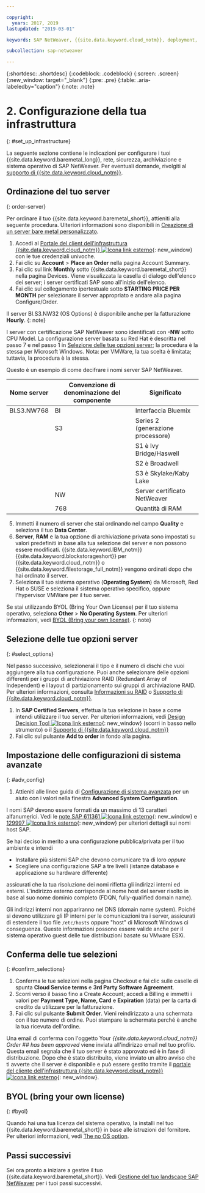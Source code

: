 ```yaml
---

copyright:
  years: 2017, 2019
lastupdated: "2019-03-01"

keywords: SAP NetWeaver, {{site.data.keyword.cloud_notm}}, deployment, BYOL, database

subcollection: sap-netweaver

---
```


{:shortdesc: .shortdesc}
{:codeblock: .codeblock}
{:screen: .screen}
{:new_window: target="_blank"}
{:pre: .pre}
{:table: .aria-labeledby="caption"}
{:note: .note}

# 2. Configurazione della tua infrastruttura
{: #set_up_infrastructure}

La seguente sezione contiene le indicazioni per configurare i tuoi {{site.data.keyword.baremetal_long}}, rete, sicurezza, archiviazione e sistema operativo di SAP NetWeaver. Per eventuali domande, rivolgiti al [supporto di {{site.data.keyword.cloud_notm}}](/docs/get-support?topic=get-support-getting-customer-support#getting-customer-support).

## Ordinazione del tuo server
{: order-server}

Per ordinare il tuo {{site.data.keyword.baremetal_short}}, attieniti alla seguente procedura. Ulteriori informazioni sono disponibili in [Creazione di un server bare metal personalizzato](/docs/bare-metal?topic=bare-metal-ordering-baremetal-server#ordering-baremetal-server).

1. Accedi al [Portale del client dell'infrastruttura {{site.data.keyword.cloud_notm}} ![Icona link esterno](../../icons/launch-glyph.svg "Icona link esterno")](https://control.softlayer.com){: new_window} con le tue credenziali univoche. 
2. Fai clic su **Account** > **Place an Order** nella pagina Account Summary.
3. Fai clic sul link **Monthly** sotto {{site.data.keyword.baremetal_short}} nella pagina Devices. Viene visualizzata la casella di dialogo dell'elenco dei server; i server certificati SAP sono all'inizio dell'elenco. 
4. Fai clic sul collegamento ipertestuale sotto **STARTING PRICE PER MONTH** per selezionare il server appropriato e andare alla pagina Configure/Order.

Il server BI.S3.NW32 (OS Options) è disponibile anche per la fatturazione **Hourly**.
{: note}

   I server con certificazione SAP NetWeaver sono identificati con **-NW** sotto CPU Model. La configurazione server basata su Red Hat è descritta nel passo 7 e nel passo 1 in [Selezione delle tue opzioni server](#select_options); la procedura è la stessa per Microsoft Windows. Nota: per VMWare, la tua scelta è limitata; tuttavia, la procedura è la stessa.

   Questo è un esempio di come decifrare i nomi server SAP NetWeaver. 

| Nome server |Convenzione di denominazione del componente | Significato|
| --- | --- | --- |
| BI.S3.NW768 | BI | Interfaccia Bluemix |
| | S3 | Series 2 (generazione processore) |
| | | S1 è Ivy Bridge/Haswell |
| | | S2 è Broadwell |
| | | S3 è Skylake/Kaby Lake |
| | NW |Server certificato NetWeaver |
| | 768 |Quantità di RAM|

5. Immetti il numero di server che stai ordinando nel campo **Quality** e seleziona il tuo **Data Center**.
6. **Server**, **RAM** e la tua opzione di archiviazione privata sono impostati su valori predefiniti in base alla tua selezione del server e non possono essere modificati. {{site.data.keyword.IBM_notm}} {{site.data.keyword.blockstorageshort}} per {{site.data.keyword.cloud_notm}} o {{site.data.keyword.filestorage_full_notm}} vengono ordinati dopo che hai ordinato il server. 
7. Seleziona il tuo sistema operativo (**Operating System**) da Microsoft, Red Hat o SUSE e seleziona il sistema operativo specifico, oppure l'hypervisor VMWare per il tuo server.

Se stai utilizzando BYOL (Bring Your Own License) per il tuo sistema operativo, seleziona **Other** > **No Operating System**. Per ulteriori informazioni, vedi [BYOL (Bring your own license)](#byol).
{: note}

## Selezione delle tue opzioni server
{: #select_options}

Nel passo successivo, selezionerai il tipo e il numero di dischi che vuoi aggiungere alla tua configurazione. Puoi anche selezionare delle opzioni differenti per i gruppi di archiviazione RAID (Redundant Array of Independent) e i layout di partizionamento sui gruppi di archiviazione RAID. Per ulteriori informazioni, consulta [Informazioni su RAID](/docs/bare-metal?topic=bare-metal-about-raid#about-raid) o [Supporto di {{site.data.keyword.cloud_notm}}](/docs/get-support?topic=get-support-getting-customer-support#getting-customer-support). 

1. In **SAP Certified Servers**, effettua la tua selezione in base a come intendi utilizzare il tuo server. Per ulteriori informazioni, vedi [Design Decision Tool ![Icona link esterno](../../icons/launch-glyph.svg "Icona link esterno")](https://github.com/ibm-cloud-architecture/infrastructure-design-decision-tool){: new_window} (scorri in basso nello strumento) o il [Supporto di {{site.data.keyword.cloud_notm}}](/docs/get-support?topic=get-support-getting-customer-support#getting-customer-support) 
2. Fai clic sul pulsante **Add to order** in fondo alla pagina.

## Impostazione delle configurazioni di sistema avanzate
{: #adv_config}

1. Attieniti alle linee guida di [Configurazione di sistema avanzata](/docs/bare-metal?topic=bare-metal-ordering-baremetal-server#ordering-baremetal-server) per un aiuto con i valori nella finestra **Advanced System Configuration**.

I nomi SAP devono essere formati da un massimo di 13 caratteri alfanumerici. Vedi le [note SAP 611361 ![Icona link esterno](../../icons/launch-glyph.svg "Icona link esterno")](https://launchpad.support.sap.com/#/611361){: new_window} e [129997 ![Icona link esterno](../../icons/launch-glyph.svg "Icona link esterno")](https://launchpad.support.sap.com/#/129997){: new_window} per ulteriori dettagli sui nomi host SAP. 

Se hai deciso in merito a una configurazione pubblica/privata per il tuo ambiente e intendi
  * Installare più sistemi SAP che devono comunicare tra di loro *oppure*
  * Scegliere una configurazione SAP a tre livelli (istanze database e applicazione su hardware differente)

assicurati che la tua risoluzione dei nomi rifletta gli indirizzi interni ed esterni. L'indirizzo esterno corrisponde al nome host del server risolto in base al suo nome dominio completo (FDQN, fully-qualified domain name).

Gli indirizzi interni non appariranno nel DNS (domain name system). Poiché si devono utilizzare gli IP interni per le comunicazioni tra i server, assicurati di estendere il tuo file `/etc/hosts` oppure "host" di Microsoft Windows ci conseguenza. Queste informazioni possono essere valide anche per il sistema operativo guest delle tue distribuzioni basate su VMware ESXi.

## Conferma delle tue selezioni
{: #confirm_selections}

1. Conferma le tue selezioni nella pagina Checkout e fai clic sulle caselle di spunta **Cloud Service terms** e **3rd Party Software Agreement**.
2. Scorri verso il basso fino a Create Account; accedi a Billing e immetti i valori per **Payment Type, Name, Card** e **Expiration** (data) per la carta di credito da utilizzare per la fatturazione.
3. Fai clic sul pulsante **Submit Order**. Vieni reindirizzato a una schermata con il tuo numero di ordine. Puoi stampare la schermata perché è anche la tua ricevuta dell'ordine.

Una email di conferma con l'oggetto Your _{{site.data.keyword.cloud_notm}} Order ## has been approved_ viene inviata all'indirizzo email nel tuo profilo. Questa email segnala che il tuo server è stato approvato ed è in fase di distribuzione. Dopo che è stato distribuito, viene inviato un altro avviso che ti avverte che il server è disponibile e può essere gestito tramite il [portale del cliente dell'infrastruttura {{site.data.keyword.cloud_notm}} ![Icona link esterno](../../icons/launch-glyph.svg "Icona link esterno")](https://control.softlayer.com){: new_window}. 

## BYOL (bring your own license)
{: #byol}

Quando hai una tua licenza del sistema operativo, la installi nel tuo {{site.data.keyword.baremetal_short}} in base alle istruzioni del fornitore. Per ulteriori informazioni, vedi [The no OS option](/docs/bare-metal?topic=bare-metal-how-to-install-an-operating-system-on-a-no-os-server-#bm-no-os).

## Passi successivi

Sei ora pronto a iniziare a gestire il tuo {{site.data.keyword.baremetal_short}}. Vedi [Gestione del tuo landscape SAP NetWeaver](/docs/infrastructure/sap-netweaver?topic=sap-netweaver-manage_environment#manage_environment) per i tuoi passi successivi.
